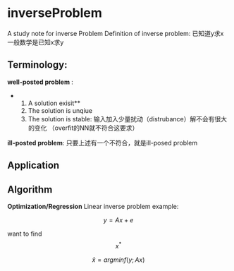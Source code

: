 # inverseProblem
A study note for inverse Problem
Definition of inverse problem: 已知道y求x
一般数学是已知x求y

## Terminology:

**well-posted problem** : 
- 1. A solution exisit**
  2. The solution is unqiue
  3. The solution is stable: 输入加入少量扰动（distrubance）解不会有很大的变化 （overfit的NN就不符合这要求）

**ill-posted problem**: 只要上述有一个不符合，就是ill-posed problem

## Application

## Algorithm

**Optimization/Regression**
Linear inverse problem example:

$$y = Ax + e$$

want to find $$x^*$$

$$\hat{x} = arg min f(y; Ax)$$

